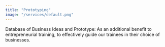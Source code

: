 ```yaml
---
title: "Prototyping"
image: "/services/default.png"
---
```


Database of Business Ideas and Prototype: As an additional benefit to entrepreneurial training, to effectively guide our trainees in their choice of businesses.